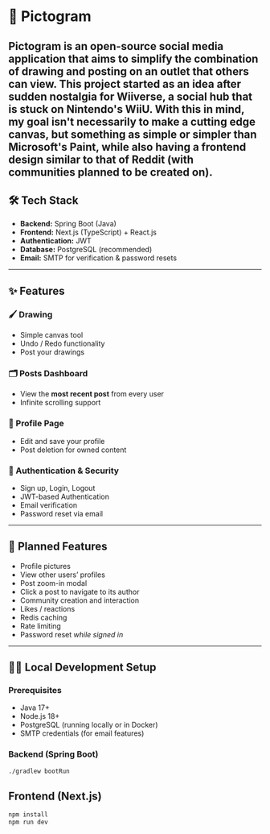 # 🎨 Pictogram

**Pictogram** is an open-source social media application that aims to simplify the combination of drawing and posting on an outlet that others can view. This project started as an idea after sudden nostalgia for Wiiverse, a social hub that is stuck on Nintendo's WiiU. With this in mind, my goal isn't necessarily to make a cutting edge canvas, but something as simple or simpler than Microsoft's Paint, while also having a frontend design similar to that of Reddit (with communities planned to be created on).
---

## 🛠️ Tech Stack

- **Backend:** Spring Boot (Java)
- **Frontend:** Next.js (TypeScript) + React.js
- **Authentication:** JWT
- **Database:** PostgreSQL (recommended)
- **Email:** SMTP for verification & password resets

---

## ✨ Features

### 🖌️ Drawing
- Simple canvas tool
- Undo / Redo functionality
- Post your drawings

### 🗂️ Posts Dashboard
- View the **most recent post** from every user
- Infinite scrolling support

### 👤 Profile Page
- Edit and save your profile
- Post deletion for owned content

### 🔐 Authentication & Security
- Sign up, Login, Logout
- JWT-based Authentication
- Email verification
- Password reset via email

---

## 🚀 Planned Features
- Profile pictures
- View other users’ profiles
- Post zoom-in modal
- Click a post to navigate to its author
- Community creation and interaction
- Likes / reactions
- Redis caching
- Rate limiting
- Password reset *while signed in*

---

## 🧑‍💻 Local Development Setup

### Prerequisites

- Java 17+
- Node.js 18+
- PostgreSQL (running locally or in Docker)
- SMTP credentials (for email features)

### Backend (Spring Boot)

```bash
./gradlew bootRun
```

## Frontend (Next.js)
```bash
npm install
npm run dev
```
